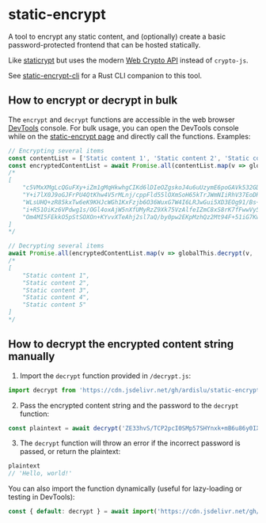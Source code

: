 # static-encrypt

A tool to encrypt any static content, and (optionally) create a basic password-protected frontend that can be hosted statically.

Like [staticrypt](https://github.com/robinmoisson/staticrypt) but uses the modern [Web Crypto API](https://developer.mozilla.org/en-US/docs/Web/API/Web_Crypto_API) instead of `crypto-js`.

See [static-encrypt-cli](https://github.com/ardislu/static-encrypt-cli) for a Rust CLI companion to this tool.

## How to encrypt or decrypt in bulk

The `encrypt` and `decrypt` functions are accessible in the web browser [DevTools](https://developer.mozilla.org/en-US/docs/Glossary/Developer_Tools) console. For bulk usage, you can open the DevTools console while on the [static-encrypt page](https://static-encrypt.ardis.lu/) and directly call the functions. Examples:

```javascript
// Encrypting several items
const contentList = ['Static content 1', 'Static content 2', 'Static content 3', 'Static content 4', 'Static content 5'];
const encryptedContentList = await Promise.all(contentList.map(v => globalThis.encrypt(v, 'example-password')));
/*
[
    "c5VMxXMgLcQGuFXy+iZm1gMqHkwhgCIKd6lDIeOZgskoJ4u6uUzymE6poGAVk532GDhRxCsEEcnNX9kQW1L0NcDB1nBHpY2AGmCUzw==",
    "Y+i7lX0J9oGJFrPU4QtKhw4V5rMLnj/cppFld55lOXmSoH65kTrJWmNIiRhV37EoDRRuW1SATugZmji1L1sfo3eSminEHCCsODtRiQ==",
    "WLsUHQ+zR85kxTw6eK9KHJcWGh1KxFzjb6O36WuxG7W4I6LRJwGui5XD3EOg91/Bs+Q+pFzVoE+BN0vKZhSd5ezR1uC3KGQhf0gQTg==",
    "i+R51OiKz6VPdwg1s/OGl4oxAjW5nXfUMyRzZ9Xk75VzAlfeIZmC8xS8rK7fFwwVy5oHxLVfgYV4HT5IbkZ15R1M5b6xMbBYLy24pw==",
    "Om4MI5FEkkO5pStSOXOn+KYvvXTeAhj2sl7aQ/by0pw2EKpMzhQz2Mt94F+51iG7KwnPHjoGc+qYlDu85kfMJbd1cKI8K7MF+YqjvA=="
]
*/

// Decrypting several items
await Promise.all(encryptedContentList.map(v => globalThis.decrypt(v, 'example-password')));
/*
[
    "Static content 1",
    "Static content 2",
    "Static content 3",
    "Static content 4",
    "Static content 5"
]
*/
```

## How to decrypt the encrypted content string manually

1. Import the `decrypt` function provided in `/decrypt.js`:

```javascript
import decrypt from 'https://cdn.jsdelivr.net/gh/ardislu/static-encrypt/decrypt.js';
```

2. Pass the encrypted content string and the password to the `decrypt` function:

```javascript
const plaintext = await decrypt('ZE33hvS/TCP2pcI0SMp57SHYnxk+mB6u86y0IX9dJJAU7X7d77Wkg4h0iVlcgudL3HKtE8CDx++v90/Ic24Aq0YQgU1zzjuTHg==', 'hunter2');
```

3. The `decrypt` function will throw an error if the incorrect password is passed, or return the plaintext:

```javascript
plaintext
// 'Hello, world!'
```

You can also import the function dynamically (useful for lazy-loading or testing in DevTools):

```javascript
const { default: decrypt } = await import('https://cdn.jsdelivr.net/gh/ardislu/static-encrypt/decrypt.js');
```
